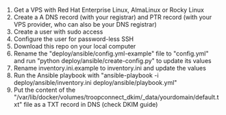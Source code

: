 1. Get a VPS with Red Hat Enterprise Linux, AlmaLinux or Rocky Linux
2. Create a A DNS record (with your registrar) and PTR record (with your VPS provider, who can also be your DNS registrar)
3. Create a user with sudo access
4. Configure the user for password-less SSH
5. Download this repo on your local computer
6. Rename the "deploy/ansible/config.yml-example" file to "config.yml" and run "python deploy/ansible/create-config.py" to update its values
7. Rename inventory.ini.example to inventory.ini and update the values
8. Run the Ansible playbook with "ansible-playbook -i deploy/ansible/inventory.ini deploy/ansible/playbook.yml"
9. Put the content of the "/var/lib/docker/volumes/troopconnect_dkim/\_data/yourdomain/default.txt" file as a TXT record in DNS (check DKIM guide)
